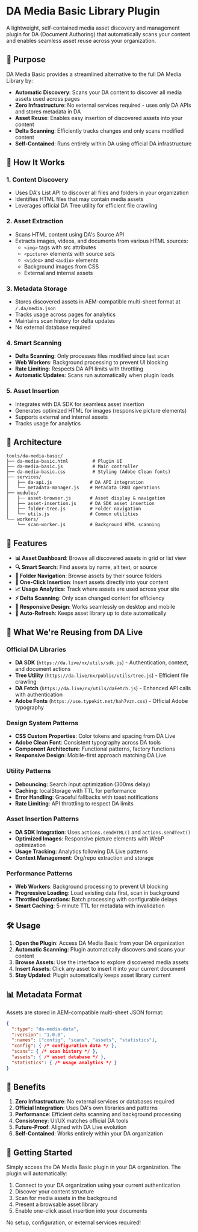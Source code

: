 # DA Media Basic Library Plugin

A lightweight, self-contained media asset discovery and management plugin for DA (Document Authoring) that automatically scans your content and enables seamless asset reuse across your organization.

## 🎯 Purpose

DA Media Basic provides a streamlined alternative to the full DA Media Library by:

- **Automatic Discovery**: Scans your DA content to discover all media assets used across pages
- **Zero Infrastructure**: No external services required - uses only DA APIs and stores metadata in DA
- **Asset Reuse**: Enables easy insertion of discovered assets into your content
- **Delta Scanning**: Efficiently tracks changes and only scans modified content
- **Self-Contained**: Runs entirely within DA using official DA infrastructure

## 🚀 How It Works

### 1. **Content Discovery**
- Uses DA's List API to discover all files and folders in your organization
- Identifies HTML files that may contain media assets
- Leverages official DA Tree utility for efficient file crawling

### 2. **Asset Extraction**
- Scans HTML content using DA's Source API
- Extracts images, videos, and documents from various HTML sources:
  - `<img>` tags with src attributes
  - `<picture>` elements with source sets
  - `<video>` and `<audio>` elements
  - Background images from CSS
  - External and internal assets

### 3. **Metadata Storage**
- Stores discovered assets in AEM-compatible multi-sheet format at `/.da/media.json`
- Tracks usage across pages for analytics
- Maintains scan history for delta updates
- No external database required

### 4. **Smart Scanning**
- **Delta Scanning**: Only processes files modified since last scan
- **Web Workers**: Background processing to prevent UI blocking
- **Rate Limiting**: Respects DA API limits with throttling
- **Automatic Updates**: Scans run automatically when plugin loads

### 5. **Asset Insertion**
- Integrates with DA SDK for seamless asset insertion
- Generates optimized HTML for images (responsive picture elements)
- Supports external and internal assets
- Tracks usage for analytics

## 📁 Architecture

```
tools/da-media-basic/
├── da-media-basic.html         # Plugin UI
├── da-media-basic.js           # Main controller
├── da-media-basic.css          # Styling (Adobe Clean fonts)
├── services/
│   ├── da-api.js              # DA API integration
│   └── metadata-manager.js    # Metadata CRUD operations
├── modules/
│   ├── asset-browser.js       # Asset display & navigation
│   ├── asset-insertion.js     # DA SDK asset insertion
│   ├── folder-tree.js         # Folder navigation
│   └── utils.js               # Common utilities
└── workers/
    └── scan-worker.js         # Background HTML scanning
```

## 🔧 Features

- **📊 Asset Dashboard**: Browse all discovered assets in grid or list view
- **🔍 Smart Search**: Find assets by name, alt text, or source
- **📁 Folder Navigation**: Browse assets by their source folders
- **🎯 One-Click Insertion**: Insert assets directly into your content
- **📈 Usage Analytics**: Track where assets are used across your site
- **⚡ Delta Scanning**: Only scan changed content for efficiency
- **🎨 Responsive Design**: Works seamlessly on desktop and mobile
- **🔄 Auto-Refresh**: Keeps asset library up to date automatically

## 🎨 What We're Reusing from DA Live

### Official DA Libraries
- **DA SDK** (`https://da.live/nx/utils/sdk.js`) - Authentication, context, and document actions
- **Tree Utility** (`https://da.live/nx/public/utils/tree.js`) - Efficient file crawling
- **DA Fetch** (`https://da.live/nx/utils/daFetch.js`) - Enhanced API calls with authentication
- **Adobe Fonts** (`https://use.typekit.net/hah7vzn.css`) - Official Adobe typography

### Design System Patterns
- **CSS Custom Properties**: Color tokens and spacing from DA Live
- **Adobe Clean Font**: Consistent typography across DA tools
- **Component Architecture**: Functional patterns, factory functions
- **Responsive Design**: Mobile-first approach matching DA Live

### Utility Patterns
- **Debouncing**: Search input optimization (300ms delay)
- **Caching**: localStorage with TTL for performance
- **Error Handling**: Graceful fallbacks with toast notifications
- **Rate Limiting**: API throttling to respect DA limits

### Asset Insertion Patterns
- **DA SDK Integration**: Uses `actions.sendHTML()` and `actions.sendText()`
- **Optimized Images**: Responsive picture elements with WebP optimization
- **Usage Tracking**: Analytics following DA Live patterns
- **Context Management**: Org/repo extraction and storage

### Performance Patterns
- **Web Workers**: Background processing to prevent UI blocking
- **Progressive Loading**: Load existing data first, scan in background
- **Throttled Operations**: Batch processing with configurable delays
- **Smart Caching**: 5-minute TTL for metadata with invalidation

## 🛠️ Usage

1. **Open the Plugin**: Access DA Media Basic from your DA organization
2. **Automatic Scanning**: Plugin automatically discovers and scans your content
3. **Browse Assets**: Use the interface to explore discovered media assets
4. **Insert Assets**: Click any asset to insert it into your current document
5. **Stay Updated**: Plugin automatically keeps asset library current

## 📊 Metadata Format

Assets are stored in AEM-compatible multi-sheet JSON format:

```json
{
  ":type": "da-media-data",
  ":version": "1.0.0",
  ":names": ["config", "scans", "assets", "statistics"],
  "config": { /* configuration data */ },
  "scans": { /* scan history */ },
  "assets": { /* asset database */ },
  "statistics": { /* usage analytics */ }
}
```

## 🔗 Benefits

1. **Zero Infrastructure**: No external services or databases required
2. **Official Integration**: Uses DA's own libraries and patterns
3. **Performance**: Efficient delta scanning and background processing
4. **Consistency**: UI/UX matches official DA tools
5. **Future-Proof**: Aligned with DA Live evolution
6. **Self-Contained**: Works entirely within your DA organization

## 🚀 Getting Started

Simply access the DA Media Basic plugin in your DA organization. The plugin will automatically:

1. Connect to your DA organization using your current authentication
2. Discover your content structure
3. Scan for media assets in the background
4. Present a browsable asset library
5. Enable one-click asset insertion into your documents

No setup, configuration, or external services required! 